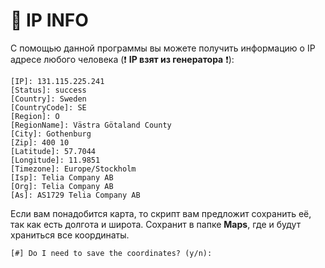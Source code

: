 # 📡 IP INFO

С помощью данной программы вы можете получить информацию о IP адресе любого человека (❗ **IP взят из генератора** ❗):

```
[IP]: 131.115.225.241
[Status]: success
[Country]: Sweden
[CountryCode]: SE
[Region]: O
[RegionName]: Västra Götaland County
[City]: Gothenburg
[Zip]: 400 10
[Latitude]: 57.7044
[Longitude]: 11.9851
[Timezone]: Europe/Stockholm
[Isp]: Telia Company AB
[Org]: Telia Company AB
[As]: AS1729 Telia Company AB
```
Если вам понадобится карта, то скрипт вам предложит сохранить её, так как есть долгота и широта. Сохранит в папке **Maps**, где и будут храниться все координаты.

```
[#] Do I need to save the coordinates? (y/n): 
```

